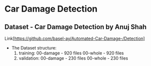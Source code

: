 # Car Damage Detection

## Dataset - Car Damage Detection by Anuj Shah
Link[https://github.com/basel-ay/Automated-Car-Damage-/Detection]

- The Dataset structure:
    1. training: 
        00-damage - 920 files
        00-whole - 920 files
    2. validation:
        00-damage - 230 files
        00-whole - 230 files